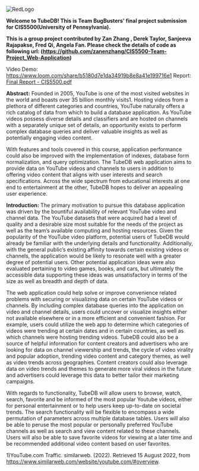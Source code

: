 ![RedLogo](https://user-images.githubusercontent.com/71825413/185238293-f0140573-f7e2-4158-aac8-873ac2126e20.png)


**Welcome to TubeDB! This is Team BugBusters' final project submission for CIS5500(University of Pennsylvania).**


**This is a group project contributed by 
Zan Zhang ,
Derek Taylor,
Sanjeeva Rajapakse,
Fred Qi,
Angela Fan.
Please check the details of code as following url:
(https://github.com/zanenzhang/CIS5500-Team-Project_Web-Application)**

Video Demo: https://www.loom.com/share/b5180d7e1da34919b8e8a41e199716e1
Report: [Final Report - CIS5500.pdf](https://github.com/zanenzhang/CIS5500-Team-Project/files/9367292/Final.Report.-.CIS5500.pdf)

**Abstract:**
Founded in 2005, YouTube is one of the most visited websites in the world and boasts over 35 billion monthly visits1. Hosting videos from a plethora of different categories and countries, YouTube naturally offers a rich catalog of data from which to build a database application. As YouTube videos possess diverse details and classifiers and are hosted on channels with a separately unique set of details, an opportunity exists to perform complex database queries and deliver valuable insights as well as potentially engaging video content.

With features and tools covered in this course, application performance could also be improved with the implementation of indexes, database form normalization, and query optimization. The TubeDB web application aims to provide data on YouTube videos and channels to users in addition to offering video content that aligns with user interests and search specifications. Across the wide spectrum from educational interests at one end to entertainment at the other, TubeDB hopes to deliver an appealing user experience.   

**Introduction:**
The primary motivation to pursue this database application was driven by the bountiful availability of relevant YouTube video and channel data. The YouTube datasets that were acquired had a level of quality and a desirable size most suitable for the needs of the project as well as the team’s available computing and hosting resources. Given the popularity of the YouTube video platform, potential users of TubeDB would already be familiar with the underlying details and functionality. Additionally, with the general public’s existing affinity towards certain existing videos or channels, the application would be likely to resonate well with a greater degree of potential users. Other potential application ideas were also evaluated pertaining to video games, books, and cars, but ultimately the accessible data supporting these ideas was unsatisfactory in terms of the size as well as breadth and depth of data. 

The web application could help solve or improve convenience related problems with securing or visualizing data on certain YouTube videos or channels. By including complex database queries into the application on video and channel details, users could uncover or visualize insights either not available elsewhere or in a more efficient and convenient fashion. For example, users could utilize the web app to determine which categories of videos were trending at certain dates and in certain countries, as well as which channels were hosting trending videos. TubeDB could also be a source of helpful information for content creators and advertisers who are looking for data on channel viewership and trends, the cycle of video virality and popular adoption, trending video content and category themes, as well as video trends across geographies. Content creators could also leverage data on video trends and themes to generate more viral videos in the future and advertisers could leverage this data to better tailor their marketing campaigns.
 
With regards to functionality, TubeDB will allow users to browse, watch, search, favorite and be informed of the most popular Youtube videos, either for personal entertainment or to help users keep up-to-date on societal trends. The search functionality will be flexible to encompass a wide permutation of parameters across multiple database tables. Users will also be able to peruse the most popular or personally preferred YouTube channels as well as search and view content related to these channels. Users will also be able to save favorite videos for viewing at a later time and be recommended additional video content based on user favorites.

1)YouTube.com Traffic. similarweb. (2022). Retrieved 15 August 2022, from https://www.similarweb.com/website/youtube.com/#overview.

